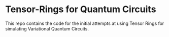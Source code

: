 # Tensor-Rings for Quantum Circuits

This repo contains the code for the initial attempts at using Tensor Rings for simulating Variational Quantum Circuits.

